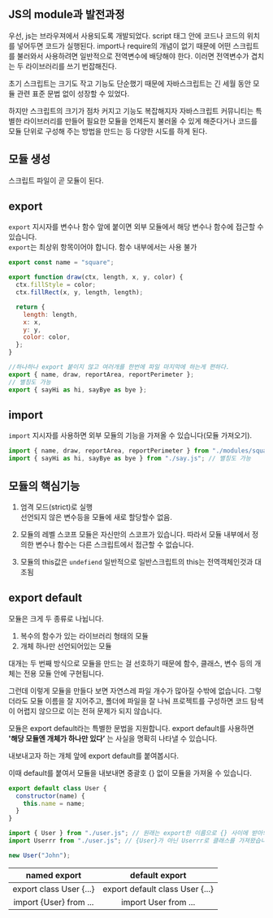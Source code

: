 ## JS의 module과 발전과정

우선, js는 브라우져에서 사용되도록 개발되었다. script 태그 안에 코드나 코드의 위치를 넣어두면 코드가 실행된다. import나 require의 개념이 없기 때문에 어떤 스크립트를 불러와서 사용하려면 일반적으로 전역변수에 배당해야 한다. 이러면 전역변수가 겹치는 두 라이브러리를 쓰기 번잡해진다.

초기 스크립트는 크기도 작고 기능도 단순했기 때문에 자바스크립트는 긴 세월 동안 모듈 관련 표준 문법 없이 성장할 수 있었다.

하지만 스크립트의 크기가 점차 커지고 기능도 복잡해지자 자바스크립트 커뮤니티는 특별한 라이브러리를 만들어 필요한 모듈을 언제든지 불러올 수 있게 해준다거나 코드를 모듈 단위로 구성해 주는 방법을 만드는 등 다양한 시도를 하게 된다.

## 모듈 생성

스크립트 파일이 곧 모듈이 된다.

## export

`export` 지시자를 변수나 함수 앞에 붙이면 외부 모듈에서 해당 변수나 함수에 접근할 수 있습니다.  
`export`는 최상위 항목이어야 합니다. 함수 내부에서는 사용 불가

```js
export const name = "square";

export function draw(ctx, length, x, y, color) {
  ctx.fillStyle = color;
  ctx.fillRect(x, y, length, length);

  return {
    length: length,
    x: x,
    y: y,
    color: color,
  };
}

//하나하나 export 붙이지 않고 여러개를 한번에 파일 마지막에 하는게 편하다.
export { name, draw, reportArea, reportPerimeter };
// 별칭도 가능
export { sayHi as hi, sayBye as bye };
```

## import

`import` 지시자를 사용하면 외부 모듈의 기능을 가져올 수 있습니다(모듈 가져오기).

```js
import { name, draw, reportArea, reportPerimeter } from "./modules/square.js";
import { sayHi as hi, sayBye as bye } from "./say.js"; // 별칭도 가능
```

## 모듈의 핵심기능

1. 엄격 모드(strict)로 실행  
   선언되지 않은 변수등을 모듈에 새로 할당할수 없음.

2. 모듈의 레벨 스코프
   모듈은 자신만의 스코프가 있습니다. 따라서 모듈 내부에서 정의한 변수나 함수는 다른 스크립트에서 접근할 수 없습니다.

3. 모듈의 this값은 `undefiend`
   일반적으로 일반스크립트의 this는 전역객체인것과 대조됨

## export default

모듈은 크게 두 종류로 나뉩니다.

1. 복수의 함수가 있는 라이브러리 형태의 모듈
2. 개체 하나만 선언되어있는 모듈

대개는 두 번째 방식으로 모듈을 만드는 걸 선호하기 때문에 함수, 클래스, 변수 등의 개체는 전용 모듈 안에 구현됩니다.

그런데 이렇게 모듈을 만들다 보면 자연스레 파일 개수가 많아질 수밖에 없습니다. 그렇더라도 모듈 이름을 잘 지어주고, 폴더에 파일을 잘 나눠 프로젝트를 구성하면 코드 탐색이 어렵지 않으므로 이는 전혀 문제가 되지 않습니다.

모듈은 export default라는 특별한 문법을 지원합니다. export default를 사용하면 **'해당 모듈엔 개체가 하나만 있다’** 는 사실을 명확히 나타낼 수 있습니다.

내보내고자 하는 개체 앞에 export default를 붙여봅시다.

이때 default를 붙여서 모듈을 내보내면 중괄호 {} 없이 모듈을 가져올 수 있습니다.

```js
export default class User {
  constructor(name) {
    this.name = name;
  }
}
```

```js
import { User } from "./user.js"; // 원래는 export한 이름으로 {} 사이에 받아와야한다.
import Userrr from "./user.js"; // {User}가 아닌 Userrr로 클래스를 가져왔습니다. 어차피 받을게 default로 하나 뿐이니까 이름을 내맘대로 해도 된다!!!

new User("John");
```

|      named export       |         default export          |
| :---------------------: | :-----------------------------: |
| export class User {...} | export default class User {...} |
| import {User} from ...  |      import User from ...       |
